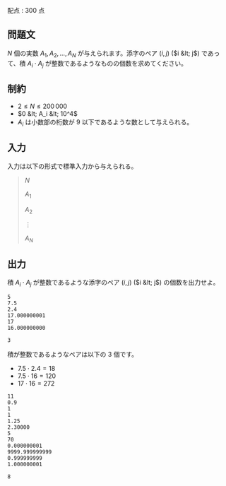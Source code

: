 配点 : $300$ 点

## 問題文

$N$ 個の実数 $A_1, A_2, \ldots, A_N$ が与えられます。添字のペア $(i, j)$ ($i &lt; j$) であって、積 $A_i \cdot A_j$ が整数であるようなものの個数を求めてください。

## 制約

- $2 \leq N \leq 200\,000$
- $0 &lt; A_i &lt; 10^4$
- $A_i$ は小数部の桁数が $9$ 以下であるような数として与えられる。

## 入力

入力は以下の形式で標準入力から与えられる。

> $N$
> 
> $A_1$
> 
> $A_2$
> 
> $\vdots$
> 
> $A_N$

## 出力

積 $A_i \cdot A_j$ が整数であるような添字のペア $(i, j)$ ($i &lt; j$) の個数を出力せよ。

```input1
5
7.5
2.4
17.000000001
17
16.000000000
```

```output1
3
```

積が整数であるようなペアは以下の $3$ 個です。

- $7.5 \cdot 2.4 = 18$
- $7.5 \cdot 16 = 120$
- $17 \cdot 16 = 272$

```input2
11
0.9
1
1
1.25
2.30000
5
70
0.000000001
9999.999999999
0.999999999
1.000000001
```

```output2
8
```